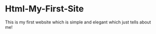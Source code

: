 # Html-My-First-Site
This is my first website which is simple and elegant which just tells about me!
